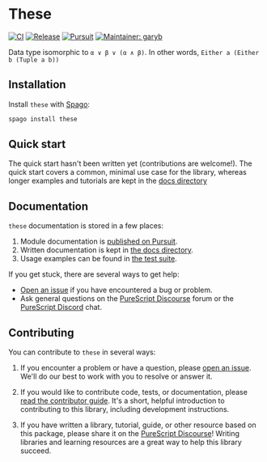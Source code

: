 # These

[![CI](https://github.com/purescript-contrib/purescript-these/workflows/CI/badge.svg?branch=main)](https://github.com/purescript-contrib/purescript-these/actions?query=workflow%3ACI+branch%3Amain)
[![Release](https://img.shields.io/github/release/purescript-contrib/purescript-these.svg)](https://github.com/purescript-contrib/purescript-these/releases)
[![Pursuit](https://pursuit.purescript.org/packages/purescript-these/badge)](https://pursuit.purescript.org/packages/purescript-these)
[![Maintainer: garyb](https://img.shields.io/badge/maintainer-garyb-teal.svg)](https://github.com/garyb)

Data type isomorphic to `α ∨ β ∨ (α ∧ β)`. In other words, `Either a (Either b (Tuple a b))`

## Installation

Install `these` with [Spago](https://github.com/purescript/spago):

```sh
spago install these
```

## Quick start

The quick start hasn't been written yet (contributions are welcome!). The quick start covers a common, minimal use case for the library, whereas longer examples and tutorials are kept in the [docs directory](./docs.)

## Documentation

`these` documentation is stored in a few places:

1. Module documentation is [published on Pursuit](https://pursuit.purescript.org/packages/purescript-these).
2. Written documentation is kept in [the docs directory](./docs).
3. Usage examples can be found in [the test suite](./test).

If you get stuck, there are several ways to get help:

- [Open an issue](https://github.com/purescript-contrib/purescript-these/issues) if you have encountered a bug or problem.
- Ask general questions on the [PureScript Discourse](https://discourse.purescript.org) forum or the [PureScript Discord](https://discord.com/invite/sMqwYUbvz6) chat.

## Contributing

You can contribute to `these` in several ways:

1. If you encounter a problem or have a question, please [open an issue](https://github.com/purescript-contrib/purescript-these/issues). We'll do our best to work with you to resolve or answer it.

2. If you would like to contribute code, tests, or documentation, please [read the contributor guide](./CONTRIBUTING.md). It's a short, helpful introduction to contributing to this library, including development instructions.

3. If you have written a library, tutorial, guide, or other resource based on this package, please share it on the [PureScript Discourse](https://discourse.purescript.org)! Writing libraries and learning resources are a great way to help this library succeed.
